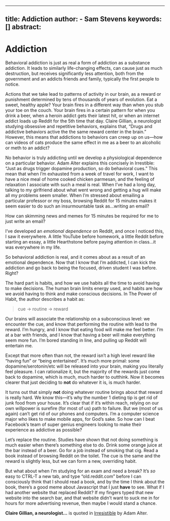 
---
title: Addiction
author:
    - Sam Stevens
keywords: []
abstract: 
---
# Addiction

Behavioral addiction is just as real a form of addiction as a substance addiction. It leads to similarly life-changing effects, can cause just as much destruction, but receives significantly less attention, both from the government and an addicts friends and family, typically the first people to notice.

Actions that we take lead to patterns of activity in our brain, as a reward or punishment determined by tens of thousands of years of evolution. Eat a sweet, healthy apple? Your brain fires in a different way than when you stub your toe on the couch. Your brain fires in a certain pattern for when you drink a beer, when a heroin addict gets their latest hit, or when an internet addict loads up Reddit for the 5th time that day. Claire Gillian, a neurologist studying obsessive and repetitive behaviors, explains that, “Drugs and addictive behaviors active the the same reward center in the brain.” However, this means that addictions to behaviors can creep up on us—how can videos of cats produce the same effect in me as a beer to an alcoholic or meth to an addict? 

No behavior is truly addicting until  we develop a physiological dependence on a particular behavior. Adam Alter explains this concisely in Irrestible: “Just as drugs trigger dopamine production, so do behavioral cues.” This mean that when I’m exhausted from a week of travel for work, I want to have a nice meal of home cooked chicken parmesan, and the feeling of relaxation I associate with such a meal is real. When I’ve had a long day, talking to my girlfriend about what went wrong and getting a hug will make all my problems seem smaller. When I’m stressed about emailing a particular professor or my boss, browsing Reddit for 15 minutes makes it seem easier to do such an insurmountable task as…writing an email? 

How can skimming news and memes for 15 minutes be required for me to just write an email? 

I’ve developed an *emotional dependence* on Reddit, and once I noticed this, I saw it everywhere. A little YouTube before homework, a little Reddit before starting an essay, a little Hearthstone before paying attention in class…it was everywhere in my life. 

So behavioral addiction is real, and it comes about as a result of an emotional dependence. Now that I know that I’m addicted, I can kick the addiction and go back to being the focused, driven student I was before. Right?

The hard part is habits, and how we use habits all the time to avoid having to make decisions. The human brain limits energy used, and habits are how we avoid having to think and make conscious decisions. In The Power of Habit, the author describes a habit as:

> cue → routine → reward

Our brains will associate the relationship on a subconscious level: we encounter the cue, and know that performing the routine with lead to the reward. I’m hungry, and I know that eating food will make me feel better. I’m at a bar with friends, and I know that having a beer will make everything seem more fun. I’m bored standing in line, and pulling up Reddit will entertain me.

Except that more often than not, the reward isn’t a high level reward like “having fun” or “being entertained”. It’s much more primal: some dopamine/serotonin/etc will be released into your brain, making you literally feel pleasure. I can rationalize it, but the majority of the rewards just come back to dopamine, which is much, much harder to outthink. Now it becomes clearer that just deciding to **not** do whatever it is, is much harder. 

It turns out that simply **not** doing whatever routine brings about that reward is really hard. We know this—it’s why the number 1 dieting tip is get rid of junk food from your house. It’s clear that if it’s within reach, relying on our own willpower is surefire (for most of us) path to failure. But we (most of us again) can’t get rid of our phones and computers. I’m a computer science major who likes to make mobile apps, for God’s sake. So how can I beat Facebook’s team of super genius engineers looking to make their experience as addictive as possible?

Let’s replace the routine. Studies have shown that not doing something is much easier when there’s something else to do. Drink some orange juice at the bar instead of a beer. Go for a job instead of smoking that cig. Read a book instead of browsing Reddit on the toilet. The cue is the same and the reward is slightly less, but we can form a new, overriding habit.

But what about when I’m studying for an exam and need a break? It’s *so* easy to CTRL-T a new tab, and type “old.reddit.com” before I can consciously think that I should read a book, and by the time I think about the book, there’s a good meme about Javascript that I just **have** to see. What if I had another website that replaced Reddit? If my fingers typed that new website into the search bar, and that website didn’t want to suck me in for hours for more advertising revenue, then maybe I would stand a chance.

**Claire Gillian, a neurologist…** is quoted in [Irresistible](http://adamalterauthor.com/irresistible/) by Adam Alter. 